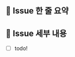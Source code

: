 ## 🚅 Issue 한 줄 요약

<!-- 구현할 기능에 대한 내용을 짧게 설명해주세요. -->

## 🤷 Issue 세부 내용

<!-- 해야 할 일들을 적어주세요. -->

- [ ] todo!
